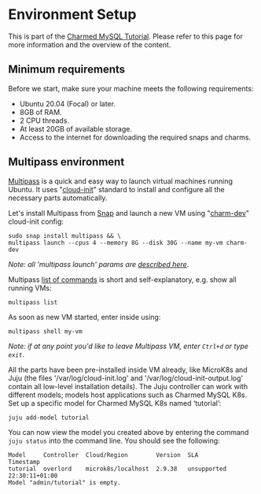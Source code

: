 # Environment Setup

This is part of the [Charmed MySQL Tutorial](/t/charmed-mysql-k8s-tutorial-overview/9677). Please refer to this page for more information and the overview of the content.

## Minimum requirements
Before we start, make sure your machine meets the following requirements:
- Ubuntu 20.04 (Focal) or later.
- 8GB of RAM.
- 2 CPU threads.
- At least 20GB of available storage.
- Access to the internet for downloading the required snaps and charms.

## Multipass environment
[Multipass](https://multipass.run/) is a quick and easy way to launch virtual machines running Ubuntu. It uses "[cloud-init](https://cloud-init.io/)" standard to install and configure all the necessary parts automatically.

Let's install Multipass from [Snap](https://snapcraft.io/multipass) and launch a new VM using "[charm-dev](https://github.com/canonical/multipass-blueprints/blob/main/v1/charm-dev.yaml)" cloud-init config:
```shell
sudo snap install multipass && \
multipass launch --cpus 4 --memory 8G --disk 30G --name my-vm charm-dev
```
*Note: all 'multipass launch' params are [described here](https://multipass.run/docs/launch-command)*.

Multipass [list of commands](https://multipass.run/docs/multipass-cli-commands) is short and self-explanatory, e.g. show all running VMs:
```shell
multipass list
```

As soon as new VM started, enter inside using:
```shell
multipass shell my-vm
```
*Note: if at any point you'd like to leave Multipass VM, enter `Ctrl+d` or type `exit`*.

All the parts have been pre-installed inside VM already, like MicroK8s and Juju (the files '/var/log/cloud-init.log' and '/var/log/cloud-init-output.log' contain all low-level installation details). The Juju controller can work with different models; models host applications such as Charmed MySQL K8s. Set up a specific model for Charmed MySQL K8s named ‘tutorial’:
```shell
juju add-model tutorial
```

You can now view the model you created above by entering the command `juju status` into the command line. You should see the following:
```shell
Model     Controller  Cloud/Region        Version  SLA          Timestamp
tutorial  overlord    microk8s/localhost  2.9.38   unsupported  22:30:11+01:00
Model "admin/tutorial" is empty.
```